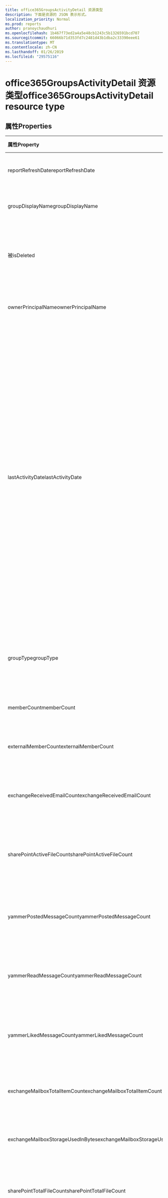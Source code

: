 ```yaml
---
title: office365GroupsActivityDetail 资源类型
description: 下面是资源的 JSON 表示形式。
localization_priority: Normal
ms.prod: reports
author: pranoychaudhuri
ms.openlocfilehash: 1b467f73ed2a4a5e48cb1243c5b1326591bcd707
ms.sourcegitcommit: 66066b71d353fd7c2481d43b1dba2c33390eee61
ms.translationtype: MT
ms.contentlocale: zh-CN
ms.lasthandoff: 01/26/2019
ms.locfileid: "29575116"
---
```

# <a name="office365groupsactivitydetail-resource-type"></a><span data-ttu-id="cb3a4-103">office365GroupsActivityDetail 资源类型</span><span class="sxs-lookup"><span data-stu-id="cb3a4-103">office365GroupsActivityDetail resource type</span></span>

## <a name="properties"></a><span data-ttu-id="cb3a4-104">属性</span><span class="sxs-lookup"><span data-stu-id="cb3a4-104">Properties</span></span>

| <span data-ttu-id="cb3a4-105">属性</span><span class="sxs-lookup"><span data-stu-id="cb3a4-105">Property</span></span>                          | <span data-ttu-id="cb3a4-106">类型</span><span class="sxs-lookup"><span data-stu-id="cb3a4-106">Type</span></span>    | <span data-ttu-id="cb3a4-107">说明</span><span class="sxs-lookup"><span data-stu-id="cb3a4-107">Description</span></span>                              |
| :-------------------------------- | :------ | ---------------------------------------- |
| <span data-ttu-id="cb3a4-108">reportRefreshDate</span><span class="sxs-lookup"><span data-stu-id="cb3a4-108">reportRefreshDate</span></span>                 | <span data-ttu-id="cb3a4-109">Date</span><span class="sxs-lookup"><span data-stu-id="cb3a4-109">Date</span></span>    | <span data-ttu-id="cb3a4-110">内容最晚日期。</span><span class="sxs-lookup"><span data-stu-id="cb3a4-110">The latest date of the content.</span></span>          |
| <span data-ttu-id="cb3a4-111">groupDisplayName</span><span class="sxs-lookup"><span data-stu-id="cb3a4-111">groupDisplayName</span></span>                  | <span data-ttu-id="cb3a4-112">String</span><span class="sxs-lookup"><span data-stu-id="cb3a4-112">String</span></span>  | <span data-ttu-id="cb3a4-113">组的显示名称。</span><span class="sxs-lookup"><span data-stu-id="cb3a4-113">The display name of the group.</span></span>           |
| <span data-ttu-id="cb3a4-114">被</span><span class="sxs-lookup"><span data-stu-id="cb3a4-114">isDeleted</span></span>                         | <span data-ttu-id="cb3a4-115">布尔值</span><span class="sxs-lookup"><span data-stu-id="cb3a4-115">Boolean</span></span> | <span data-ttu-id="cb3a4-116">此用户是否已被删除或软删除。</span><span class="sxs-lookup"><span data-stu-id="cb3a4-116">Whether this user has been deleted or soft deleted.</span></span> |
| <span data-ttu-id="cb3a4-117">ownerPrincipalName</span><span class="sxs-lookup"><span data-stu-id="cb3a4-117">ownerPrincipalName</span></span>                | <span data-ttu-id="cb3a4-118">String</span><span class="sxs-lookup"><span data-stu-id="cb3a4-118">String</span></span>  | <span data-ttu-id="cb3a4-119">组的所有者主体名称。</span><span class="sxs-lookup"><span data-stu-id="cb3a4-119">The group owner principal name.</span></span>          |
| <span data-ttu-id="cb3a4-120">lastActivityDate</span><span class="sxs-lookup"><span data-stu-id="cb3a4-120">lastActivityDate</span></span>                  | <span data-ttu-id="cb3a4-121">Date</span><span class="sxs-lookup"><span data-stu-id="cb3a4-121">Date</span></span>    | <span data-ttu-id="cb3a4-122">以下方案的最后一个活动日期： 组邮箱收到电子邮件;用户可以查看、 编辑、 共享，或同步中 SharePoint 文档库; 文件用户查看 SharePoint 页面; 例如：用户发布、 读取或喜欢 Yammer 组中的邮件。</span><span class="sxs-lookup"><span data-stu-id="cb3a4-122">The last activity date for the following scenarios:  group mailbox received email; user viewed, edited, shared, or synced files in SharePoint document library; user viewed SharePoint pages; user posted, read, or liked messages in Yammer groups.</span></span> |
| <span data-ttu-id="cb3a4-123">groupType</span><span class="sxs-lookup"><span data-stu-id="cb3a4-123">groupType</span></span>                         | <span data-ttu-id="cb3a4-124">String</span><span class="sxs-lookup"><span data-stu-id="cb3a4-124">String</span></span>  | <span data-ttu-id="cb3a4-125">组类型。</span><span class="sxs-lookup"><span data-stu-id="cb3a4-125">The group type.</span></span> <span data-ttu-id="cb3a4-126">可能的值为：**公共**或**专用**。</span><span class="sxs-lookup"><span data-stu-id="cb3a4-126">Possible values are: **Public** or **Private**.</span></span> |
| <span data-ttu-id="cb3a4-127">memberCount</span><span class="sxs-lookup"><span data-stu-id="cb3a4-127">memberCount</span></span>                       | <span data-ttu-id="cb3a4-128">Int64</span><span class="sxs-lookup"><span data-stu-id="cb3a4-128">Int64</span></span>   | <span data-ttu-id="cb3a4-129">组成员计数。</span><span class="sxs-lookup"><span data-stu-id="cb3a4-129">The group member count.</span></span>                  |
| <span data-ttu-id="cb3a4-130">externalMemberCount</span><span class="sxs-lookup"><span data-stu-id="cb3a4-130">externalMemberCount</span></span>               | <span data-ttu-id="cb3a4-131">Int64</span><span class="sxs-lookup"><span data-stu-id="cb3a4-131">Int64</span></span>   | <span data-ttu-id="cb3a4-132">组外部成员计数。</span><span class="sxs-lookup"><span data-stu-id="cb3a4-132">The group external member count.</span></span>         |
| <span data-ttu-id="cb3a4-133">exchangeReceivedEmailCount</span><span class="sxs-lookup"><span data-stu-id="cb3a4-133">exchangeReceivedEmailCount</span></span>        | <span data-ttu-id="cb3a4-134">Int64</span><span class="sxs-lookup"><span data-stu-id="cb3a4-134">Int64</span></span>   | <span data-ttu-id="cb3a4-135">组邮箱收到的电子邮件数。</span><span class="sxs-lookup"><span data-stu-id="cb3a4-135">The number of email that the group mailbox received.</span></span> |
| <span data-ttu-id="cb3a4-136">sharePointActiveFileCount</span><span class="sxs-lookup"><span data-stu-id="cb3a4-136">sharePointActiveFileCount</span></span>         | <span data-ttu-id="cb3a4-137">Int64</span><span class="sxs-lookup"><span data-stu-id="cb3a4-137">Int64</span></span>   | <span data-ttu-id="cb3a4-138">SharePoint 组网站中的活动文件数。</span><span class="sxs-lookup"><span data-stu-id="cb3a4-138">The number of active files in SharePoint Group site.</span></span> |
| <span data-ttu-id="cb3a4-139">yammerPostedMessageCount</span><span class="sxs-lookup"><span data-stu-id="cb3a4-139">yammerPostedMessageCount</span></span>          | <span data-ttu-id="cb3a4-140">Int64</span><span class="sxs-lookup"><span data-stu-id="cb3a4-140">Int64</span></span>   | <span data-ttu-id="cb3a4-141">发布到 Yammer 组的消息数。</span><span class="sxs-lookup"><span data-stu-id="cb3a4-141">The number of messages posted to Yammer groups.</span></span> |
| <span data-ttu-id="cb3a4-142">yammerReadMessageCount</span><span class="sxs-lookup"><span data-stu-id="cb3a4-142">yammerReadMessageCount</span></span>            | <span data-ttu-id="cb3a4-143">Int64</span><span class="sxs-lookup"><span data-stu-id="cb3a4-143">Int64</span></span>   | <span data-ttu-id="cb3a4-144">Yammer 组中读取的消息数。</span><span class="sxs-lookup"><span data-stu-id="cb3a4-144">The number of messages read in Yammer groups.</span></span> |
| <span data-ttu-id="cb3a4-145">yammerLikedMessageCount</span><span class="sxs-lookup"><span data-stu-id="cb3a4-145">yammerLikedMessageCount</span></span>           | <span data-ttu-id="cb3a4-146">Int64</span><span class="sxs-lookup"><span data-stu-id="cb3a4-146">Int64</span></span>   | <span data-ttu-id="cb3a4-147">喜欢 Yammer 组中的消息数。</span><span class="sxs-lookup"><span data-stu-id="cb3a4-147">The number of messages liked in Yammer groups.</span></span> |
| <span data-ttu-id="cb3a4-148">exchangeMailboxTotalItemCount</span><span class="sxs-lookup"><span data-stu-id="cb3a4-148">exchangeMailboxTotalItemCount</span></span>     | <span data-ttu-id="cb3a4-149">Int64</span><span class="sxs-lookup"><span data-stu-id="cb3a4-149">Int64</span></span>   | <span data-ttu-id="cb3a4-150">组邮箱中的项目数。</span><span class="sxs-lookup"><span data-stu-id="cb3a4-150">The number of items in the group mailbox.</span></span> |
| <span data-ttu-id="cb3a4-151">exchangeMailboxStorageUsedInBytes</span><span class="sxs-lookup"><span data-stu-id="cb3a4-151">exchangeMailboxStorageUsedInBytes</span></span> | <span data-ttu-id="cb3a4-152">Int64</span><span class="sxs-lookup"><span data-stu-id="cb3a4-152">Int64</span></span>   | <span data-ttu-id="cb3a4-153">使用的组邮箱的存储。</span><span class="sxs-lookup"><span data-stu-id="cb3a4-153">The storage used of the group mailbox.</span></span>   |
| <span data-ttu-id="cb3a4-154">sharePointTotalFileCount</span><span class="sxs-lookup"><span data-stu-id="cb3a4-154">sharePointTotalFileCount</span></span>          | <span data-ttu-id="cb3a4-155">Int64</span><span class="sxs-lookup"><span data-stu-id="cb3a4-155">Int64</span></span>   | <span data-ttu-id="cb3a4-156">SharePoint 组网站中的文件总数。</span><span class="sxs-lookup"><span data-stu-id="cb3a4-156">The total number of files in SharePoint Group site.</span></span> |
| <span data-ttu-id="cb3a4-157">sharePointSiteStorageUsedInBytes</span><span class="sxs-lookup"><span data-stu-id="cb3a4-157">sharePointSiteStorageUsedInBytes</span></span>  | <span data-ttu-id="cb3a4-158">Int64</span><span class="sxs-lookup"><span data-stu-id="cb3a4-158">Int64</span></span>   | <span data-ttu-id="cb3a4-159">使用 SharePoint 组网站的存储。</span><span class="sxs-lookup"><span data-stu-id="cb3a4-159">The storage used by SharePoint Group site.</span></span> |
| <span data-ttu-id="cb3a4-160">reportPeriod</span><span class="sxs-lookup"><span data-stu-id="cb3a4-160">reportPeriod</span></span>                      | <span data-ttu-id="cb3a4-161">String</span><span class="sxs-lookup"><span data-stu-id="cb3a4-161">String</span></span>  | <span data-ttu-id="cb3a4-162">报告涵盖天数。</span><span class="sxs-lookup"><span data-stu-id="cb3a4-162">The number of days the report covers.</span></span>    |

## <a name="json-representation"></a><span data-ttu-id="cb3a4-163">JSON 表示形式</span><span class="sxs-lookup"><span data-stu-id="cb3a4-163">JSON representation</span></span>

<span data-ttu-id="cb3a4-164">下面是资源的 JSON 表示形式。</span><span class="sxs-lookup"><span data-stu-id="cb3a4-164">The following is a JSON representation of the resource.</span></span>

<!-- {
  "blockType": "resource",
  "@odata.type": "microsoft.graph.office365GroupsActivityDetail"
} -->

```json
{
  "reportRefreshDate": "Date", 
  "groupDisplayName": "String", 
  "isDeleted": true, 
  "ownerPrincipalName": "String", 
  "lastActivityDate": "Date", 
  "groupType": "String", 
  "memberCount": 1024, 
  "externalMemberCount": 1024, 
  "exchangeReceivedEmailCount": 1024, 
  "sharePointActiveFileCount": 1024, 
  "yammerPostedMessageCount": 1024, 
  "yammerReadMessageCount": 1024, 
  "yammerLikedMessageCount": 1024, 
  "exchangeMailboxTotalItemCount": 1024, 
  "exchangeMailboxStorageUsedInBytes": 1024, 
  "sharePointTotalFileCount": 1024, 
  "sharePointSiteStorageUsedInBytes": 1024, 
  "reportPeriod": "String"
}
```
